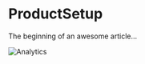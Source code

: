 # ProductSetup

The beginning of an awesome article...

![Analytics](https://ga-beacon.appspot.com/G-P2LEDQJP25/smp/Overview/ProductSetup?pixel)